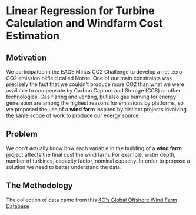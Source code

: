 # Linear Regression for Turbine Calculation and Windfarm Cost Estimation

## Motivation
We participated in the EAGE Minus CO2 Challenge to develop a net-zero CO2 emission oilfield called Norne. One of our main constraints was precisely the fact that we couldn't produce more CO2 than what we were available to compensate by Carbon Capture and Storage (CCS) or other technologies. Gas flaring and venting, but also gas burning for energy generation are among the highest reasons for emissions by platforms, so we proposed the use of a **wind farm** inspired by distinct projects involving the same scope of work to produce our energy source.

## Problem
We don't actually know how each variable in the building of a **wind farm** project affects the final cost the wind farm. For example, water depth, number of turbines, capacity factor, nominal capacity. In order to propose a solution we need to better understand the data.

## The Methodology
The collection of data came from this [4C's Global Offshore Wind Farm Database](https://www.4coffshore.com/windfarms/)
